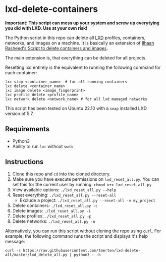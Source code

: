 # lxd-delete-containers

**Important: This script can mess up your system and screw up everytying you did with LXD. Use at your own risk!**

The Python script in this repo can delete all [LXD](https://linuxcontainers.org/lxd/) profiles, containers, networks, and images on a machine. It is basically an extension of [Ilhaan Rasheed's Script to delete containers and images](https://github.com/ilhaan/lxd-delete-containers).

The main extension is, that everything can be deleted for all projects.

Resetting lxd entirely is the equivalent to running the following command for each container: 
```
lxc stop <container_name>  # for all running containers
lxc delete <container_name> 
lxc image delete <image_fingerprint>
lxc profile delete <profile_name>
lxc network delete <network_name> # for all lxd managed networks
```

This script has been tested on Ubuntu 22.10 with a `snap` installed LXD version of 5.7. 

## Requirements 

* Python3 
* Ability to run `lxc` without `sudo`

## Instructions

1. Clone this repo and `cd` into the cloned directory. 
2. Make sure you have execute permissions on `lxd_reset_all.py`. You can set this for the current user by running: `chmod u+x lxd_reset_all.py`
3. View available options: `./lxd_reset_all.py --help`
4. Reset everything: `./lxd_reset_all.py --reset-all`
   - Exclude a project: `./lxd_reset_all.py --reset-all -e my_project`
5. Delete containers: `./lxd_reset_all.py -c`
6. Delete images: `./lxd_reset_all.py -i`
7. Delete profiles: `./lxd_reset_all.py -p`
8. Delete networks: `./lxd_reset_all.py -n`

Alternatively, you can run this script without cloning the repo using [`curl`](https://curl.haxx.se/). For example, the following command runs the script and displays it's help message: 
```
curl -s https://raw.githubusercontent.com/tmerten/lxd-delete-all/master/lxd_delete_all.py | python3 - -h 
```
